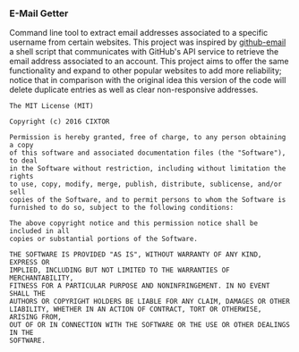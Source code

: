 ### E-Mail Getter

Command line tool to extract email addresses associated to a specific username from certain websites. This project was inspired by [github-email](https://github.com/paulirish/github-email) a shell script that communicates with GitHub's API service to retrieve the email address associated to an account. This project aims to offer the same functionality and expand to other popular websites to add more reliability; notice that in comparison with the original idea this version of the code will delete duplicate entries as well as clear non-responsive addresses.

```
The MIT License (MIT)

Copyright (c) 2016 CIXTOR

Permission is hereby granted, free of charge, to any person obtaining a copy
of this software and associated documentation files (the "Software"), to deal
in the Software without restriction, including without limitation the rights
to use, copy, modify, merge, publish, distribute, sublicense, and/or sell
copies of the Software, and to permit persons to whom the Software is
furnished to do so, subject to the following conditions:

The above copyright notice and this permission notice shall be included in all
copies or substantial portions of the Software.

THE SOFTWARE IS PROVIDED "AS IS", WITHOUT WARRANTY OF ANY KIND, EXPRESS OR
IMPLIED, INCLUDING BUT NOT LIMITED TO THE WARRANTIES OF MERCHANTABILITY,
FITNESS FOR A PARTICULAR PURPOSE AND NONINFRINGEMENT. IN NO EVENT SHALL THE
AUTHORS OR COPYRIGHT HOLDERS BE LIABLE FOR ANY CLAIM, DAMAGES OR OTHER
LIABILITY, WHETHER IN AN ACTION OF CONTRACT, TORT OR OTHERWISE, ARISING FROM,
OUT OF OR IN CONNECTION WITH THE SOFTWARE OR THE USE OR OTHER DEALINGS IN THE
SOFTWARE.
```
